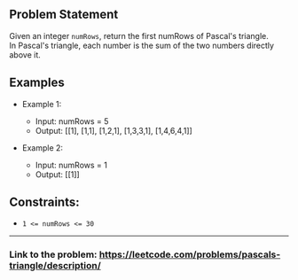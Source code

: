 ## Problem Statement

Given an integer `numRows`, return the first numRows of Pascal's triangle.<br/>
In Pascal's triangle, each number is the sum of the two numbers directly above it.

## Examples

- Example 1:
  - Input: numRows = 5
  - Output: [[1], [1,1], [1,2,1], [1,3,3,1], [1,4,6,4,1]]

- Example 2:
  - Input: numRows = 1
  - Output: [[1]]

## Constraints:
- `1 <= numRows <= 30`

---
### Link to the problem: https://leetcode.com/problems/pascals-triangle/description/
